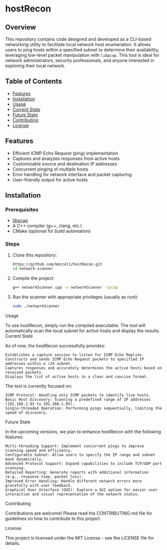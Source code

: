 # hostRecon

## Overview

This repository contains code designed and developed as a CLI-based networking utility to facilitate local network host enumeration. It allows users to ping hosts within a specified subnet to determine their availability, leveraging low-level packet manipulation with `libpcap`. This tool is ideal for network administrators, security professionals, and anyone interested in exploring their local network.

## Table of Contents

- [Features](#features)
- [Installation](#installation)
- [Usage](#usage)
- [Current State](#current-state)
- [Future State](#future-state)
- [Contributing](#contributing)
- [License](#license)

## Features

- Efficient ICMP Echo Request (ping) implementation
- Captures and analyzes responses from active hosts
- Customizable source and destination IP addresses
- Concurrent pinging of multiple hosts
- Error handling for network interface and packet capturing
- User-friendly output for active hosts

## Installation

### Prerequisites

- [libpcap](https://www.tcpdump.org/)
- A C++ compiler (g++, clang, etc.)
- CMake (optional for build automation)

### Steps

1. Clone this repository:

   ```bash
   https://github.com/kmccol1/hostRecon.git
   cd network-scanner

2. Compile the project:

   ```bash
   g++ networkScanner.cpp -o networkScanner -lpcap

3. Run the scanner with appropriate privileges (usually as root):

   ```bash
   sudo ./networkScanner

Usage

To use hostRecon, simply run the compiled executable. The tool will automatically scan the local subnet for active hosts and display the results.
Current State

As of now, the hostRecon successfully provides:

    Establishes a capture session to listen for ICMP Echo Replies.
    Constructs and sends ICMP Echo Request packets to specified IP addresses within a /24 subnet.
    Captures responses and accurately determines the active hosts based on received packets.
    Displays the list of active hosts in a clear and concise format.

The tool is currently focused on:

    ICMP Protocol: Handling only ICMP packets to identify live hosts.
    Basic Host Discovery: Scanning a predefined range of IP addresses (192.168.1.93 to 192.168.1.95).
    Single-threaded Operation: Performing pings sequentially, limiting the speed of discovery.

Future State

In the upcoming versions, we plan to enhance hostRecon with the following features:

    Multi-threading Support: Implement concurrent pings to improve scanning speed and efficiency.
    Configurable Subnet: Allow users to specify the IP range and subnet mask dynamically.
    Advanced Protocol Support: Expand capabilities to include TCP/UDP port scanning.
    Detailed Reporting: Generate reports with additional information (e.g., response time, packet loss).
    Improved Error Handling: Handle different network errors more gracefully with user feedback.
    Graphical User Interface (GUI): Explore a GUI option for easier user interaction and visual representation of the network status.

Contributing

Contributions are welcome! Please read the CONTRIBUTING.md file for guidelines on how to contribute to this project.

License

This project is licensed under the MIT License - see the LICENSE file for details.

